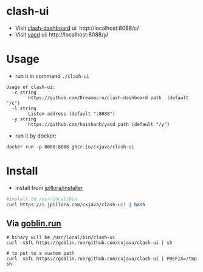 # clash-ui

- Visit [clash-dashboard](https://github.com/Dreamacro/clash-dashboard) ui: http://localhost:8088/c/
- Visit [yacd](https://github.com/haishanh/yacd) ui: http://localhost:8088/y/

# Usage

- run it in command `./clash-ui`

```
Usage of clash-ui:
  -c string
        https://github.com/Dreamacro/clash-dashboard path  (default "/c")
  -l string
        Listen address (default ":8088")
  -y string
        https://github.com/haishanh/yacd path (default "/y")

```

- run it by docker:

```
docker run -p 8088:8088 ghcr.io/cxjava/clash-ui
```

# Install

* install from [jpillora/installer](https://github.com/jpillora/installer)

```sh
#install to /usr/local/bin
curl https://i.jpillora.com/cxjava/clash-ui! | bash
```

## Via [goblin.run](https://goblin.run)

```shell
# binary will be /usr/local/bin/clash-ui
curl -sSfL https://goblin.run/github.com/cxjava/clash-ui | sh

# to put to a custom path
curl -sSfL https://goblin.run/github.com/cxjava/clash-ui | PREFIX=/tmp sh
```


